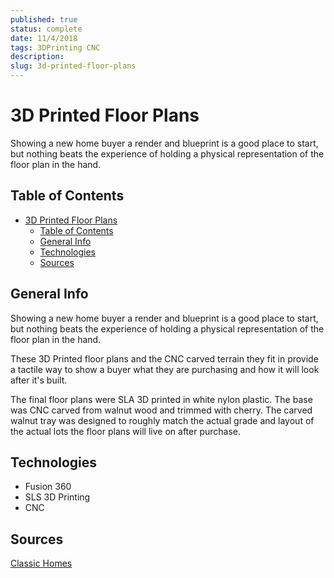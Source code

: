 ```yaml
---
published: true
status: complete
date: 11/4/2018
tags: 3DPrinting CNC
description:
slug: 3d-printed-floor-plans
---
```


# 3D Printed Floor Plans

Showing a new home buyer a render and blueprint is a good place to start, but nothing beats the experience of holding a physical representation of the floor plan in the hand.

## Table of Contents

- [3D Printed Floor Plans](#3d-printed-floor-plans)
  - [Table of Contents](#table-of-contents)
  - [General Info](#general-info)
  - [Technologies](#technologies)
  - [Sources](#sources)

## General Info

Showing a new home buyer a render and blueprint is a good place to start, but nothing beats the experience of holding a physical representation of the floor plan in the hand.

These 3D Printed floor plans and the CNC carved terrain they fit in provide a tactile way to show a buyer what they are purchasing and how it will look after it's built.

The final floor plans were SLA 3D printed in white nylon plastic. The base was CNC carved from walnut wood and trimmed with cherry. The carved walnut tray was designed to roughly match the actual grade and layout of the actual lots the floor plans will live on after purchase.

## Technologies

- Fusion 360
- SLS 3D Printing
- CNC

## Sources

[Classic Homes](https://classichomes.com)
